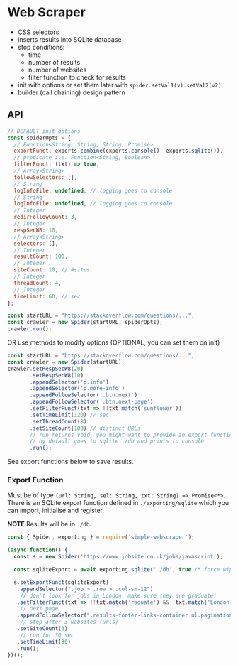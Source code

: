 # Web Scraper

- CSS selectors
- inserts results into SQLite database
- stop conditions:
  - time
  - number of results
  - number of websites
  - filter function to check for results
- init with options or set them later with `spider.setVal1(v).setVal2(v2)`
- builder (call chaining) design pattern

## API 

```js
// DEFAULT init options
const spiderOpts = {
  // Function<String, String, String, Promise>
  exportFunct: exports.combine(exports.console(), exports.sqlite()),
  // predicate i.e. Function<String, Boolean>
  filterFunct: (txt) => true, 
  // Array<String>
  followSelectors: [], 
  // String
  logInfoFile: undefined, // logging goes to console
  // String
  logInfoFile: undefined, // logging goes to console
  // Integer
  redirFollowCount: 3,
  // Integer
  respSecW8: 10,
  // Array<String>
  selectors: [], 
  // Integer
  resultCount: 100,
  // Integer
  siteCount: 10, // #sites
  // Integer
  threadCount: 4,
  // Integer
  timeLimit: 60, // sec
};

const startURL = "https://stackoverflow.com/questions/...";
const crawler = new Spider(startURL, spiderOpts);
crawler.run();
```

<p>OR use methods to modify options (OPTIONAL, you can set them on init)</p>

```js
const startURL = "https://stackoverflow.com/questions/...";
const crawler = new Spider(startURL);
crawler.setRespSecW8(20)
       .setRespSecW8(10)
       .appendSelector('p.info')
       .appendSelector('p.more-info')
       .appendFollowSelector('.btn.next')
       .appendFollowSelector('.btn.next-page')
       .setFilterFunct(txt => !!txt.match('sunflower'))
       .setTimeLimit(120) // sec
       .setThreadCount(8)
       .setSiteCount(100) // distinct URLs
       // run returns void, you might want to provide an export function for each result (see below)
       // by default goes to sqlite ./db and prints to console
       .run(); 
```

See export functions below to save results.

### Export Function

Must be of type `(url: String, sel: String, txt: String) => Promise<*>`.
There is an SQLite export function defined in `./exporting/sqlite` which you can import, initialise and register.

**NOTE** Results will be in `./db`.         

```js
const { Spider, exporting } = require('simple-webscraper');

(async function() {
  const s = new Spider('https://www.jobsite.co.uk/jobs/javascript');

  const sqliteExport = await exporting.sqlite('./db', true /* force wipe if exists */);

  s.setExportFunct(sqliteExport)
   .appendSelector(".job > .row > .col-sm-12")
    // don't look for jobs in London, make sure they are graduate!
   .setFilterFunct(txt => !!txt.match('raduate') && !txt.match('London'))
    // next page 
   .appendFollowSelector(".results-footer-links-container ul.pagination li a[href*='page=']") 
    // stop after 3 websites (urls)
   .setSiteCount(3)
    // run for 30 sec
   .setTimeLimit(30)
   .run();
})();
```
